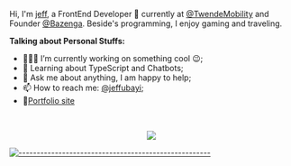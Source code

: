 
Hi, I'm [jeff](https://ubayi.netlify.app/), a FrontEnd Developer 🚀 currently at [@TwendeMobility](https://github.com/twende-app) and Founder [@Bazenga](https://github.com/ubeezy). Beside's programming, I enjoy gaming and traveling.

  
**Talking about Personal Stuffs:**

- 👨🏽‍💻 I’m currently working on something cool :wink:;
- 🌱 Learning about TypeScript and Chatbots;
- 💬 Ask me about anything, I am happy to help;
- 📫 How to reach me: [@jeffubayi](https://twitter.com/jeffubayi);
- 📝[Portfolio site](https://ubayi.netlify.app)

<!--END_SECTION:waka-->


<br/>

<p align="center"> <img src="https://github-readme-stats.vercel.app/api?username=jeffubayi&show_icons=true&theme=gotham" />
  
[![-----------------------------------------------------](https://raw.githubusercontent.com/andreasbm/readme/master/assets/lines/colored.png)](#table-of-contents)



